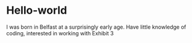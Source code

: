 # Hello-world

I was born in Belfast at a surprisingly early age.
Have little knowledge of coding, interested in working with Exhibit 3
